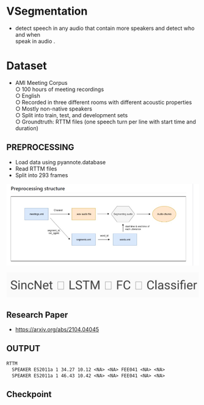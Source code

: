 # VSegmentation
   - detect speech in any audio that contain more speakers and detect who and when   
     speak in audio .


# Dataset
 - AMI Meeting Corpus 
   <br/>○ 100 hours of meeting recordings<br/>
   ○ English <br/>
   ○ Recorded in three different rooms with different acoustic properties<br/>
   ○ Mostly non-native speakers<br/>
   ○ Split into train, test, and development sets<br/>
   ○ Groundtruth: RTTM files (one speech turn per line with start time and duration)<br/>

## PREPROCESSING
 -	Load data using pyannote.database
 -	Read RTTM files 
 -	Split into 293 frames

 ![AMI](AMI.jpg)


 ![Architecture](architecture.jpg)

 ## Research Paper
  - https://arxiv.org/abs/2104.04045


## OUTPUT 
    RTTM 
      SPEAKER ES2011a 1 34.27 10.12 <NA> <NA> FEE041 <NA> <NA>
      SPEAKER ES2011a 1 46.43 10.42 <NA> <NA> FEE041 <NA> <NA>




## Checkpoint 

